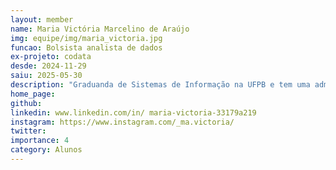 ```yaml
---
layout: member
name: Maria Victória Marcelino de Araújo
img: equipe/img/maria_victoria.jpg
funcao: Bolsista analista de dados
ex-projeto: codata
desde: 2024-11-29
saiu: 2025-05-30
description: "Graduanda de Sistemas de Informação na UFPB e tem uma admiração enorme por tecnologia, música e livros. Atualmente, está atuando na área de Análises de Dados na CODATA, onde coloca em prática suas habilidades e conhecimentos. Sempre em busca de oportunidades para crescer tanto pessoal quanto profissionalmente, se dedica ao aprimoramento de suas habilidades nas tecnologias que já possui familiaridade, ao mesmo tempo em que está aberta a aprender novas tecnologias"
home_page: 
github: 
linkedin: www.linkedin.com/in/ maria-victoria-33179a219
instagram: https://www.instagram.com/_ma.victoria/
twitter: 
importance: 4
category: Alunos
---
```

